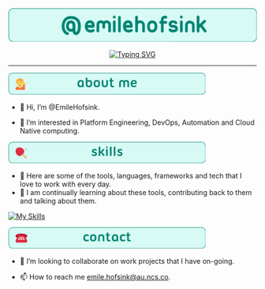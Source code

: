 <!---
EmileHofsink/EmileHofsink is a ✨ special ✨ repository because its `README.md` (this file) appears on your GitHub profile.
You can click the Preview link to take a look at your changes.
--->
<div align="center">
<img src="./banner.png" width=600>
  
<a href="https://git.io/typing-svg"><img src="https://readme-typing-svg.demolab.com?font=Ubuntu&duration=2500&pause=1000&color=008573&center=true&vCenter=true&repeat=false&random=true&width=435&lines=devops%2C+platform+engineering+and+automation" alt="Typing SVG" /></a>

</div>

---

<img src="./about.png" width=400>


* 👋 Hi, I’m @EmileHofsink.

* 👀 I’m interested in Platform Engineering, DevOps, Automation and Cloud Native computing.


<img src="./skills.png" width=400>


* 🤖 Here are some of the tools, languages, frameworks and tech that I love to
work with every day.
* 📆 I am continually learning about these tools, contributing back to them and talking about them.

[![My Skills](https://skillicons.dev/icons?i=docker,kubernetes,gcp,terraform,py,go,js,github,git,jenkins,html,css,neovim,apple,bash&theme=dark&perline=8)](https://skillicons.dev)

<img src="./contact.png" width=400>


* 💞️ I’m looking to collaborate on work projects that I have on-going.

* 📫 How to reach me [emile.hofsink@au.ncs.co](mailto:emile.hofsink@au.ncs.co).
